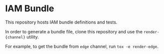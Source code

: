 # IAM Bundle
This repository hosts IAM bundle definitions and tests.

In order to generate a bundle file, clone this repository and use the `render-{channel}` utility.

For example, to get the bundle from `edge` channel, run `tox -e render-edge`.
